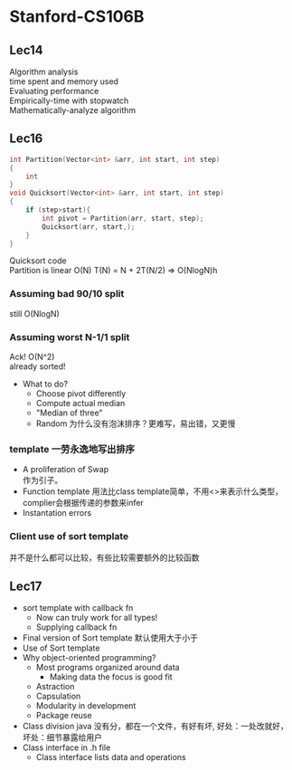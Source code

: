 # Stanford-CS106B

## Lec14
Algorithm analysis  
time spent and memory used  
Evaluating performance  
Empirically-time with stopwatch  
Mathematically-analyze algorithm  
## Lec16
```cpp
int Partition(Vector<int> &arr, int start, int step)
{
    int 
}
void Quicksort(Vector<int> &arr, int start, int step)
{
    if (step>start){
        int pivot = Partition(arr, start, step);
        Quicksort(arr, start,);
    }
}
```
Quicksort code  
Partition is linear O(N)
T(N) = N + 2T(N/2) => O(NlogN)h
### Assuming bad 90/10 split  
still O(NlogN)
### Assuming worst N-1/1 split
Ack! O(N^2)  
already sorted!
* What to do?
  * Choose pivot differently
  * Compute actual median
  * "Median of three"
  * Random
为什么没有泡沫排序？更难写，易出错，又更慢  

### template 一劳永逸地写出排序
* A proliferation of Swap  
作为引子。  
* Function template 
用法比class template简单，不用<>来表示什么类型，complier会根据传递的参数来infer  
* Instantation errors
### Client use of sort template
并不是什么都可以比较，有些比较需要额外的比较函数
## Lec17
* sort template with callback fn
    * Now can truly work for all types!
    * Supplying callback fn
* Final version of Sort template
默认使用大于小于
* Use of Sort template
* Why object-oriented programming?
    * Most programs organized around data
        * Making data the focus is good fit
    * Astraction
    * Capsulation
    * Modularity in development
    * Package reuse
* Class division
java 没有分，都在一个文件，有好有坏, 好处：一处改就好，坏处：细节暴露给用户
* Class interface in .h file
    * Class interface lists data and operations
    
    

